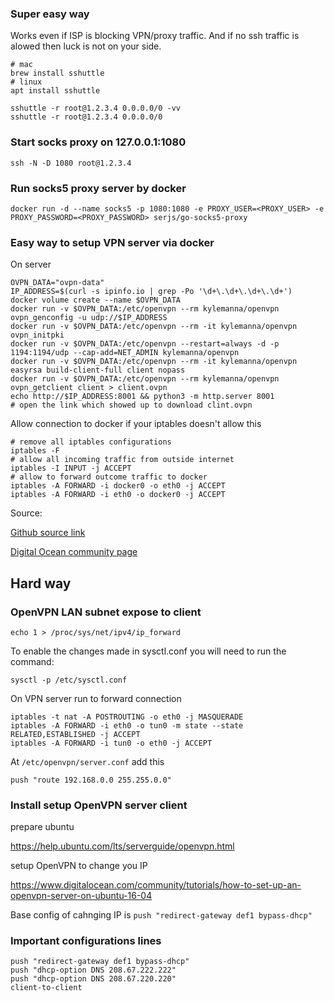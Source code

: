 ### Super easy way

Works even if ISP is blocking VPN/proxy traffic. And if no ssh traffic is alowed then luck is not on your side.

```
# mac
brew install sshuttle
# linux
apt install sshuttle

sshuttle -r root@1.2.3.4 0.0.0.0/0 -vv
sshuttle -r root@1.2.3.4 0.0.0.0/0

```

### Start socks proxy on 127.0.0.1:1080
```
ssh -N -D 1080 root@1.2.3.4
```

### Run socks5 proxy server by docker
```
docker run -d --name socks5 -p 1080:1080 -e PROXY_USER=<PROXY_USER> -e PROXY_PASSWORD=<PROXY_PASSWORD> serjs/go-socks5-proxy
```

### Easy way to setup VPN server via docker

On server

```
OVPN_DATA="ovpn-data"
IP_ADDRESS=$(curl -s ipinfo.io | grep -Po '\d+\.\d+\.\d+\.\d+')
docker volume create --name $OVPN_DATA
docker run -v $OVPN_DATA:/etc/openvpn --rm kylemanna/openvpn ovpn_genconfig -u udp://$IP_ADDRESS
docker run -v $OVPN_DATA:/etc/openvpn --rm -it kylemanna/openvpn ovpn_initpki
docker run -v $OVPN_DATA:/etc/openvpn --restart=always -d -p 1194:1194/udp --cap-add=NET_ADMIN kylemanna/openvpn
docker run -v $OVPN_DATA:/etc/openvpn --rm -it kylemanna/openvpn easyrsa build-client-full client nopass
docker run -v $OVPN_DATA:/etc/openvpn --rm kylemanna/openvpn ovpn_getclient client > client.ovpn
echo http://$IP_ADDRESS:8001 && python3 -m http.server 8001
# open the link which showed up to download clint.ovpn
```

Allow connection to docker if your iptables doesn't allow this

```
# remove all iptables configurations
iptables -F
# allow all incoming traffic from outside internet
iptables -I INPUT -j ACCEPT
# allow to forward outcome traffic to docker
iptables -A FORWARD -i docker0 -o eth0 -j ACCEPT
iptables -A FORWARD -i eth0 -o docker0 -j ACCEPT
```

Source:

[Github source link](https://github.com/kylemanna/docker-openvpn)

[Digital Ocean community page](https://www.digitalocean.com/community/tutorials/how-to-run-openvpn-in-a-docker-container-on-ubuntu-14-04)

## Hard way

### OpenVPN LAN subnet expose to client

```
echo 1 > /proc/sys/net/ipv4/ip_forward
```

To enable the changes made in sysctl.conf you will need to run the command:

```
sysctl -p /etc/sysctl.conf

```

On VPN server run to forward connection

```
iptables -t nat -A POSTROUTING -o eth0 -j MASQUERADE
iptables -A FORWARD -i eth0 -o tun0 -m state --state RELATED,ESTABLISHED -j ACCEPT
iptables -A FORWARD -i tun0 -o eth0 -j ACCEPT
```

At `/etc/openvpn/server.conf` add this

```
push "route 192.168.0.0 255.255.0.0"

```

### Install setup OpenVPN server client

prepare ubuntu

https://help.ubuntu.com/lts/serverguide/openvpn.html

setup OpenVPN to change you IP

https://www.digitalocean.com/community/tutorials/how-to-set-up-an-openvpn-server-on-ubuntu-16-04

Base config of cahnging IP is `push "redirect-gateway def1 bypass-dhcp"`


### Important configurations lines

```
push "redirect-gateway def1 bypass-dhcp"
push "dhcp-option DNS 208.67.222.222"
push "dhcp-option DNS 208.67.220.220"
client-to-client

```

